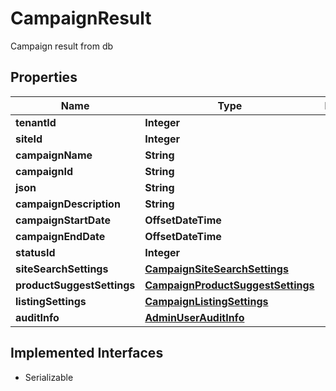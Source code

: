 

# CampaignResult

Campaign result from db

## Properties

| Name | Type | Description | Notes |
|------------ | ------------- | ------------- | -------------|
|**tenantId** | **Integer** |  |  [optional] |
|**siteId** | **Integer** |  |  [optional] |
|**campaignName** | **String** |  |  [optional] |
|**campaignId** | **String** |  |  [optional] |
|**json** | **String** |  |  [optional] |
|**campaignDescription** | **String** |  |  [optional] |
|**campaignStartDate** | **OffsetDateTime** |  |  [optional] |
|**campaignEndDate** | **OffsetDateTime** |  |  [optional] |
|**statusId** | **Integer** |  |  [optional] |
|**siteSearchSettings** | [**CampaignSiteSearchSettings**](CampaignSiteSearchSettings.md) |  |  [optional] |
|**productSuggestSettings** | [**CampaignProductSuggestSettings**](CampaignProductSuggestSettings.md) |  |  [optional] |
|**listingSettings** | [**CampaignListingSettings**](CampaignListingSettings.md) |  |  [optional] |
|**auditInfo** | [**AdminUserAuditInfo**](AdminUserAuditInfo.md) |  |  [optional] |


## Implemented Interfaces

* Serializable


